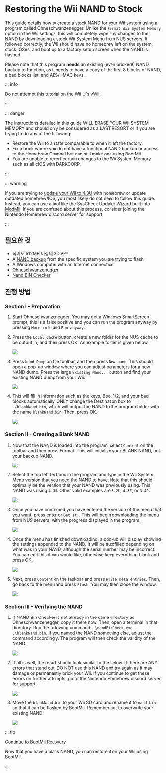 # Restoring the Wii NAND to Stock

This guide details how to create a stock NAND for your Wii system using a program called Ohneschwanzenegger. Unlike the `Format Wii System Memory` option in the Wii settings, this will completely wipe any changes to the NAND by downloading a stock Wii System Menu from NUS servers. If followed correctly, the Wii should have no homebrew left on the system, stock IOSes, and boot up to a factory setup screen when the NAND is flashed.

Please note that this program **needs** an existing (even bricked!) NAND backup to function, as it needs to have a copy of the first 8 blocks of NAND, a bad blocks list, and AES/HMAC keys.

::: info

Do not attempt this tutorial on the Wii U's vWii.

:::

::: danger

The instructions detailed in this guide WILL ERASE YOUR WII SYSTEM MEMORY and should only be considered as a LAST RESORT or if you are trying to do any of the following:

- Restore the Wii to a state comparable to when it left the factory.
- Fix a brick where you do not have a functional NAND backup or access to the Homebrew Channel but can still make one using BootMii.
- You are unable to revert certain changes to the Wii System Memory such as all cIOS with DARKCORP.

:::

::: warning

If you are trying to [update your Wii to 4.3U](update) with homebrew or update outdated homebrew/IOS, you most likely do not need to follow this guide. Instead, you can use a tool like the SysCheck Updater Wizard built into [ModMii](modmii#syscheck-updater-wizard). If you are confused about this process, consider joining the Nintendo Homebrew discord server for support.

:::

## 필요한 것

- 적어도 512MB 이상의 SD 카드
- A [NAND backup](bootmii) from the specific system you are trying to flash
- A Windows computer with an Internet connection
- [Ohneschwanzenegger](https://raw.githubusercontent.com/modmii/modmii.github.io/master/temp/ohneschwanzenegger.zip)
- [Nand BIN Checker](/assets/files/nandBinCheck.zip)

## 진행 방법

### Section I - Preparation

1. Start Ohneschwanzenegger. You may get a Windows SmartScreen prompt, this is a false positive and you can run the program anyway by pressing `More info` and `Run anyway`.

2. Press the `Local Cache` button, create a new folder for the NUS cache to be output in, and then press OK. An example folder is given below.

   ![](/images/factory-reset/nuscache.png)

3. Press `Nand Dump` on the toolbar, and then press `New nand`. This should open a pop-up window where you can adjust parameters for a new NAND dump. Press the large `Existing Nand...` button and find your existing NAND dump from your Wii.

   ![](/images/factory-reset/newnand.png)

4. This will fill in information such as the keys, Boot 1/2, and your bad blocks automatically. ONLY change the Destination box to `./blankNand.bin`, which will output the NAND to the program folder with the name `blankNand.bin`. Then, press OK.

   ![](/images/factory-reset/renamenand.png)

### Section II - Creating a Blank NAND

1. Now that the NAND is loaded into the program, select `Content` on the toolbar and then press Format. This will initialize your BLANK NAND, not your backup NAND.

   ![](/images/factory-reset/formatnand.png)

2. Select the top left text box in the program and type in the Wii System Menu version that you need the NAND to have. Note that this should optimally be the version that your NAND was previously using. This NAND was using `4.3U`. Other valid examples are `3.2U`, `4.3E`, or `3.4J`.

   ![](/images/factory-reset/sysmenu.png)

3. Once you have confirmed you have entered the version of the menu that you want, press enter or `Get It!`. This will begin downloading the menu from NUS servers, with the progress displayed in the program.

   ![](/images/factory-reset/menudownload.png)

4. Once the menu has finished downloading, a pop-up will display showing the settings appended to the NAND. It will be autofilled depending on what was in your NAND, although the serial number may be incorrect. You can edit this if you would like, otherwise keep everything blank and press OK.

   ![](/images/factory-reset/settings.png)

5. Next, press `Content` on the taskbar and press `Write meta entries`. Then, go back to the menu and press `Flush`. You may then close the window.

   ![](/images/factory-reset/finalsteps.png)

### Section III - Verifying the NAND

1. If NAND Bin Checker is not already in the same directory as Ohneschwanzenegger, copy it there now. Then, open a terminal in that directory. Run the following command: `.\nandBinCheck.exe .\blankNand.bin`. If you named the NAND something else, adjust the command accordingly. The program will then check the validity of the NAND.

   ![](/images/factory-reset/nandcheck.png)

2. If all is well, the result should look similar to the below. If there are ANY errors that stand out, DO NOT use this NAND and try again as it may damage or permanantly brick your Wii. If you continue to get these errors on further attempts, go to the Nintendo Homebrew discord server for support.

   ![](/images/factory-reset/nandcheckresult.png)

3. Move the `blankNand.bin` to your Wii SD card and rename it to `nand.bin` so that it can be flashed by BootMii. Remember not to overwrite your existing NAND!

   ![](/images/factory-reset/nandname.png)

::: tip

[Continue to BootMii Recovery](bootmiirecover)

Now that you have a blank NAND, you can restore it on your Wii using BootMii.

:::
